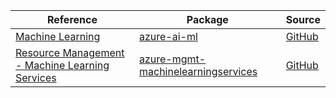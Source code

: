 | Reference | Package | Source |
|---|---|---|
|[Machine Learning](ai-ml-readme.md)|[azure-ai-ml](https://pypi.org/project/azure-ai-ml)|[GitHub](https://github.com/Azure/azure-sdk-for-python/blob/main/sdk/ml/azure-ai-ml)|
|[Resource Management - Machine Learning Services](mgmt-machinelearningservices-readme.md)|[azure-mgmt-machinelearningservices](https://pypi.org/project/azure-mgmt-machinelearningservices)|[GitHub](https://github.com/Azure/azure-sdk-for-python/blob/main/)|
